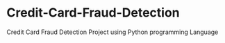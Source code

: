 # Credit-Card-Fraud-Detection
Credit Card Fraud Detection Project using Python programming Language
